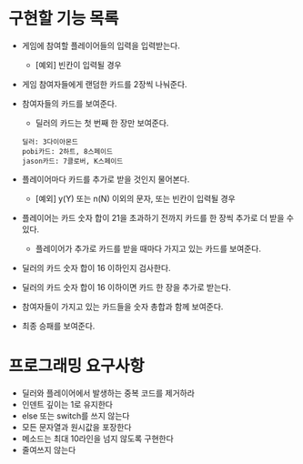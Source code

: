 # 구현할 기능 목록

- 게임에 참여할 플레이어들의 입력을 입력받는다.
    - [예외] 빈칸이 입력될 경우
- 게임 참여자들에게 랜덤한 카드를 2장씩 나눠준다. 
- 참여자들의 카드를 보여준다.
    - 딜러의 카드는 첫 번째 한 장만 보여준다.
 
  ```
  딜러: 3다이아몬드
  pobi카드: 2하트, 8스페이드
  jason카드: 7클로버, K스페이드
  ```
  
- 플레이어마다 카드를 추가로 받을 것인지 물어본다.
    - [예외] y(Y) 또는 n(N) 이외의 문자, 또는 빈칸이 입력될 경우
- 플레이어는 카드 숫자 합이 21을 초과하기 전까지 카드를 한 장씩 추가로 더 받을 수 있다.
    - 플레이어가 추가로 카드를 받을 때마다 가지고 있는 카드를 보여준다.
- 딜러의 카드 숫자 합이 16 이하인지 검사한다.
- 딜러의 카드 숫자 합이 16 이하이면 카드 한 장을 추가로 받는다.
  
- 참여자들이 가지고 있는 카드들을 숫자 총합과 함께 보여준다.
- 최종 승패를 보여준다.

# 프로그래밍 요구사항
- 딜러와 플레이어에서 발생하는 중복 코드를 제거하라
- 인덴트 깊이는 1로 유지한다
- else 또는 switch를 쓰지 않는다
- 모든 문자열과 원시값을 포장한다
- 메소드는 최대 10라인을 넘지 않도록 구현한다
- 줄여쓰지 않는다